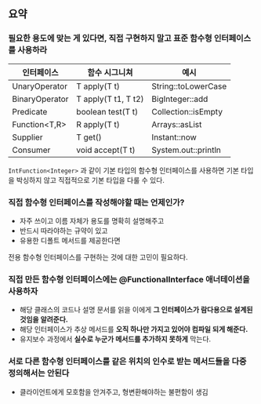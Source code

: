 ## 요약

### 필요한 용도에 맞는 게 있다면, 직접 구현하지 말고 표준 함수형 인터페이스를 사용하라

| 인터페이스 | 함수 시그니쳐 | 예시 |
|------------|---------------|------|
| UnaryOperator<T> | T apply(T t) | String::toLowerCase |
| BinaryOperator<T> | T apply(T t1, T t2) | BigInteger::add |
| Predicate<T> | boolean test(T t) | Collection::isEmpty |
| Function<T,R> | R apply(T t) | Arrays::asList |
| Supplier<T> | T get() | Instant::now |
| Consumer<T> | void accept(T t) | System.out::println |


`IntFunction<Integer>` 과 같이 기본 타입의 함수형 인터페이스를 사용하면 기본 타입을 박싱하지 않고 직접적으로 기본 타입을 다룰 수 있다.

### 직접 함수형 인터페이스를 작성해야할 때는 언제인가?

- 자주 쓰이고 이름 자체가 용도를 명확히 설명해주고
- 반드시 따라야하는 규약이 있고
- 유용한 디폴트 메서드를 제공한다면

전용 함수형 인터페이스를 구현하는 것에 대한 고민이 필요하다.

### 직접 만든 함수형 인터페이스에는 @FunctionalInterface 애너테이션을 사용하자

- 해당 클래스의 코드나 설명 문서를 읽을 이에게 **그 인터페이스가 람다용으로 설계된 것임을 알려준다.** 
- 해당 인터페이스가 추상 메서드를 **오직 하나만 가지고 있어야 컴파일 되게 해준다.**
- 유지보수 과정에서 **실수로 누군가 메서드를 추가하지 못하게** 막는다.


### 서로 다른 함수형 인터페이스를 같은 위치의 인수로 받는 메서드들을 다중 정의해서는 안된다
- 클라이언트에게 모호함을 안겨주고, 형변환해야하는 불편함이 생김
